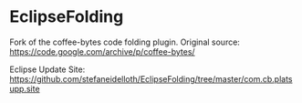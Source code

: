 # EclipseFolding

Fork of the coffee-bytes code folding plugin. Original source:
https://code.google.com/archive/p/coffee-bytes/

Eclipse Update Site:
https://github.com/stefaneidelloth/EclipseFolding/tree/master/com.cb.platsupp.site
